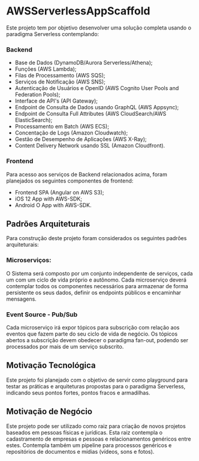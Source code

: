# AWSServerlessAppScaffold

Este projeto tem por objetivo desenvolver uma solução completa usando o paradigma Serverless contemplando:

### Backend
- Base de Dados (DynamoDB/Aurora Serverless/Athena);
- Funções (AWS Lambda);
- Filas de Processamento (AWS SQS);
- Serviços de Notificação (AWS SNS);
- Autenticação de Usuários e OpenID (AWS Cognito User Pools and Federation Pools);
- Interface de API's (API Gateway);
- Endpoint de Consulta de Dados usando GraphQL (AWS Appsync);
- Endpoint de Consulta Full Attributes (AWS CloudSearch/AWS ElasticSearch);
- Processamento em Batch (AWS ECS);
- Concentação de Logs (Amazon Cloudwatch);
- Gestão de Desempenho de Aplicações (AWS X-Ray);
- Content Delivery Network usando SSL (Amazon Cloudfront).

### Frontend
Para acesso aos serviços de Backend relacionados acima, foram planejados os seguintes componentes de frontend:
- Frontend SPA (Angular on AWS S3);
- iOS 12 App with AWS-SDK;
- Android O App with AWS-SDK.

## Padrões Arquiteturais
Para construção deste projeto foram considerados os seguintes padrões arquiteturais:

### Microserviços:
O Sistema será composto por um conjunto independente de serviços, cada um com um ciclo de vida próprio e autônomo. Cada microserviço deverá contemplar todos os componentes necessários para armazenar de forma persistente os seus dados, definir os endpoints públicos e encaminhar mensagens.

### Event Source - Pub/Sub
Cada microserviço irá expor tópicos para subscrição com relação aos eventos que fazem parte do seu ciclo de vida de negócio. Os tópicos abertos a subscrição devem obedecer o paradigma fan-out, podendo ser processados por mais de um serviço subscrito.

## Motivação Tecnológica
Este projeto foi planejado com o objetivo de servir como playground para testar as práticas e arquiteturas propostas para o paradigma Serverless, indicando seus pontos fortes, pontos fracos e armadilhas.

## Motivação de Negócio
Este projeto pode ser utilizado como raiz para criação de novos projetos baseados em pessoas físicas e jurídicas. Esta raiz contempla o cadastramento de empresas e pessoas e relacionamentos genéricos entre estes. Contempla também um pipeline para processos genéricos e repositórios de documentos e mídias (vídeos, sons e fotos).